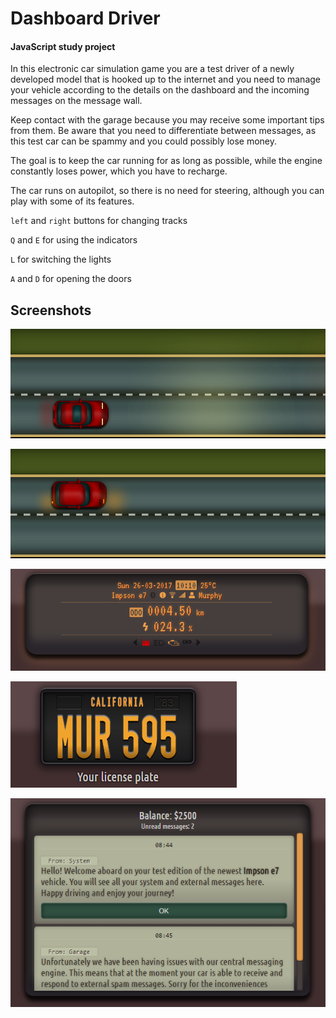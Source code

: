 
# Dashboard Driver

#### JavaScript study project

In this electronic car simulation game you are a test driver of a newly
developed model that is hooked up to the internet and you need to manage your
vehicle according to the details on the dashboard and the incoming messages on
the message wall.

Keep contact with the garage because you may receive some important tips from
them. Be aware that you need to differentiate between messages, as this test
car can be spammy and you could possibly lose money.

The goal is to keep the car running for as long as possible, while the engine
constantly loses power, which you have to recharge.

The car runs on autopilot, so there is no need for steering, although you can
play with some of its features.

`left` and `right` buttons for changing tracks

`Q` and `E` for using the indicators

`L` for switching the lights

`A` and `D` for opening the doors

## Screenshots

![Dashboard Driver](photo-main.png)

![Dashboard Driver](photo-indicator.png)

![Dashboard Driver](photo-dashboard.png)

![Dashboard Driver](photo-plate.png)

![Message wall](photo-message-wall.png)